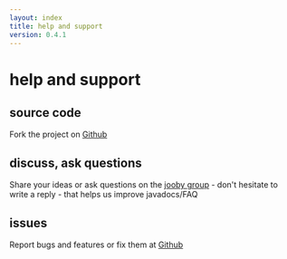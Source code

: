 ```yaml
---
layout: index
title: help and support
version: 0.4.1
---
```


help and support
=====

source code
-----
Fork the project on [Github](https://github.com/jooby-project/jooby)

discuss, ask questions
-----
Share your ideas or ask questions on the [jooby group](https://github.com/jooby-project/jooby/issues) - don't hesitate to write a reply - that helps us improve javadocs/FAQ

issues
-----
Report bugs and features or fix them at [Github](https://github.com/jooby-project/jooby/issues)

